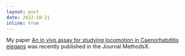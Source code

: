 ```yaml
---
layout: post
date: 2022-10-21
inline: true
---
```


My paper <a href='https://doi.org/10.1016/j.mex.2022.101890'>An in vivo assay for studying locomotion in Caenorhabditis elegans</a> was recently published in the Journal MethodsX.